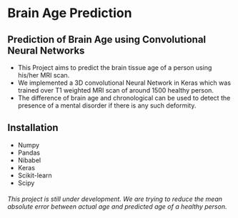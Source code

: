 # Brain Age Prediction
## Prediction of Brain Age using Convolutional Neural Networks


* This Project aims to predict the brain tissue age of a person using his/her MRI scan.
* We implemented a 3D convolutional Neural Network in Keras which was trained over T1 weighted MRI scan of around 1500 healthy person.
* The difference of brain age and chronological can be used to detect the presence of a mental disorder if there is any such deformity.

## Installation
* Numpy
* Pandas
* Nibabel
* Keras
* Scikit-learn
* Scipy


###### This project is still under development. We are trying to reduce the mean absolute error between actual age and predicted age of a healthy person.
